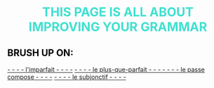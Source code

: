 <h1 align="center">
  <b style="color:turquoise;">THIS PAGE IS ALL ABOUT IMPROVING YOUR GRAMMAR</b><br>
</h1>

<h2 style="color:black;"> BRUSH UP ON:</h2> 
<a href="https://www.youtube.com/watch?time_continue=2&v=U5KXfaeJJ_4">- - - - l'imparfait - - - -</a>
<a href="https://www.youtube.com/watch?time_continue=25&v=fyXWwTE9raU">- - - - le plus-que-parfait - - - </a>
<a href="https://www.youtube.com/watch?v=mVAdruB1xu4">- - - - le passe compose - - - -</a>
<a href="https://www.youtube.com/watch?v=7dxSv02szlI">- - - - le subjonctif - - - -</a>









